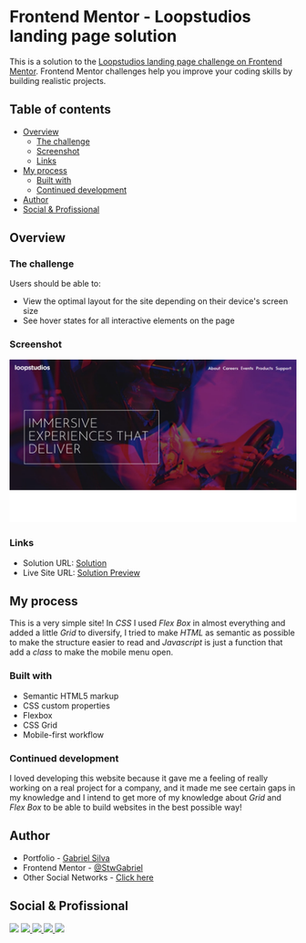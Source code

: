 # Frontend Mentor - Loopstudios landing page solution

This is a solution to the [Loopstudios landing page challenge on Frontend Mentor](https://www.frontendmentor.io/challenges/loopstudios-landing-page-N88J5Onjw). Frontend Mentor challenges help you improve your coding skills by building realistic projects. 

## Table of contents

- [Overview](#overview)
  - [The challenge](#the-challenge)
  - [Screenshot](#screenshot)
  - [Links](#links)
- [My process](#my-process)
  - [Built with](#built-with)
  - [Continued development](#continued-development)
- [Author](#author)
- [Social & Profissional](#social-&-profissional)

## Overview

### The challenge

Users should be able to:

- View the optimal layout for the site depending on their device's screen size
- See hover states for all interactive elements on the page

### Screenshot

![Screenshot](src/assets/images/screenshoot.jpg)

### Links

- Solution URL: [Solution](https://github.com/StwGabriel/loopstudios)
- Live Site URL: [Solution Preview](stwgabriel.github.io/loopstudios/)

## My process

This is a very simple site! In *CSS* I used *Flex Box* in almost everything and added a little *Grid* to diversify, I tried to make *HTML* as semantic as possible to make the structure easier to read and *Javascript* is just a function that add a *class* to make the mobile menu open.

### Built with

- Semantic HTML5 markup
- CSS custom properties
- Flexbox
- CSS Grid
- Mobile-first workflow

### Continued development

I loved developing this website because it gave me a feeling of really working on a real project for a company, and it made me see certain gaps in my knowledge and I intend to get more of my knowledge about *Grid* and *Flex Box* to be able to build websites in the best possible way!

## Author

- Portfolio - [Gabriel Silva](https://github.com/StwGabriel)
- Frontend Mentor - [@StwGabriel](https://www.frontendmentor.io/profile/StwGabriel)
- Other Social Networks - [Click here](https://stwgabriel.github.io/to/)

## Social & Profissional

<a href='https://www.instagram.com/stw_gabriel/'><img src='https://img.shields.io/badge/Instagram-E4405F?style=for-the-badge&logo=instagram&logoColor=white'></img></a>
<a href='https://www.linkedin.com/in/stwgabriel/'><img src='https://img.shields.io/badge/LinkedIn-0077B5?style=for-the-badge&logo=linkedin&logoColor=white'></img> </a>
<a href='https://github.com/StwGabriel'><img src='https://img.shields.io/badge/GitHub-100000?style=for-the-badge&logo=github&logoColor=white'></img> </a>
<a href='https://www.youtube.com/channel/UCQdFFC-ZOxK7hfsdq5qQ--g'><img src='https://img.shields.io/badge/YouTube-FF0000?style=for-the-badge&logo=youtube&logoColor=white'></img> </a>
<a href='mailto:gabbrielsilvactt@gmail.com?Subject=Vim%20Pelo%20GitHub%20/%20I%20came%20through%20GitHub'><img src='https://img.shields.io/badge/Gmail-D14836?style=for-the-badge&logo=gmail&logoColor=white'></img> </a>
